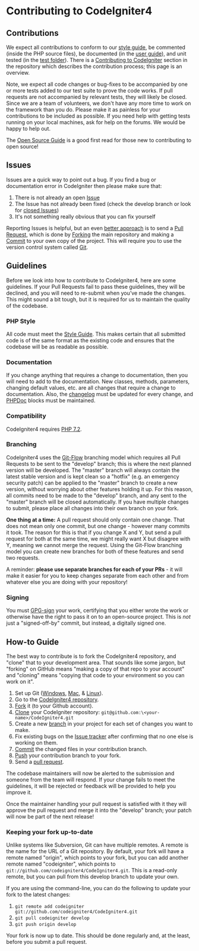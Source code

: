 # Contributing to CodeIgniter4


## Contributions

We expect all contributions to conform to our [style guide](https://github.com/codeigniter4/CodeIgniter4/blob/develop/contributing/styleguide.rst), be commented (inside the PHP source files), 
be documented (in the [user guide](https://codeigniter4.github.io/userguide/)), and unit tested (in the [test folder](https://github.com/codeigniter4/CodeIgniter4/tree/develop/tests)). 
There is a [Contributing to CodeIgniter](./contributing/README.rst) section in the repository which describes the contribution process; this page is an overview.

Note, we expect all code changes or bug-fixes to be accompanied by one or more tests added to our test suite to prove the code works. If pull requests are not accompanied by relevant tests, they will likely be closed. Since we are a team of volunteers, we don't have any more time to work on the framework than you do. Please make it as painless for your contributions to be included as possible. If you need help with getting tests running on your local machines, ask for help on the forums. We would be happy to help out. 

The [Open Source Guide](https://opensource.guide/) is a good first read for those new to contributing to open source!
## Issues

Issues are a quick way to point out a bug. If you find a bug or documentation error in CodeIgniter then please make sure that:

1. There is not already an open [Issue](https://github.com/codeigniter4/CodeIgniter4/issues)
2. The Issue has not already been fixed (check the develop branch or look for [closed Issues](https://github.com/codeigniter4/CodeIgniter4/issues?q=is%3Aissue+is%3Aclosed))
3. It's not something really obvious that you can fix yourself

Reporting Issues is helpful, but an even [better approach](./contributing/workflow.rst) is to send a [Pull Request](https://help.github.com/en/articles/creating-a-pull-request), which is done by [Forking](https://help.github.com/en/articles/fork-a-repo) the main repository and making a [Commit](https://help.github.com/en/desktop/contributing-to-projects/committing-and-reviewing-changes-to-your-project) to your own copy of the project. This will require you to use the version control system called [Git](https://git-scm.com/).

## Guidelines

Before we look into how to contribute to CodeIgniter4, here are some guidelines. If your Pull Requests fail
to pass these guidelines, they will be declined, and you will need to re-submit
when you’ve made the changes. This might sound a bit tough, but it is required
for us to maintain the quality of the codebase.

### PHP Style

All code must meet the [Style Guide](./contributing/styleguide.rst).
This makes certain that all submitted code is of the same format as the existing code and ensures that the codebase will be as readable as possible.

### Documentation

If you change anything that requires a change to documentation, then you will need to add to the documentation. New classes, methods, parameters, changing default values, etc. are all changes that require a change to documentation. Also, the [changelog](https://codeigniter4.github.io/CodeIgniter4/changelogs/index.html) must be updated for every change, and [PHPDoc](https://github.com/codeigniter4/CodeIgniter4/blob/develop/phpdoc.dist.xml) blocks must be maintained.

### Compatibility

CodeIgniter4 requires [PHP 7.2](https://php.net/releases/7_2_0.php).

### Branching

CodeIgniter4 uses the [Git-Flow](http://nvie.com/posts/a-successful-git-branching-model/) branching model which requires all 
Pull Requests to be sent to the "develop" branch; this is where the next planned version will be developed. 
The "master" branch will always contain the latest stable version and is kept clean so a "hotfix" (e.g. an 
emergency security patch) can be applied to the "master" branch to create a new version, without worrying 
about other features holding it up. For this reason, all commits need to be made to the "develop" branch, 
and any sent to the "master" branch will be closed automatically. If you have multiple changes to submit, 
please place all changes into their own branch on your fork.

**One thing at a time:** A pull request should only contain one change. That does not mean only one commit, 
but one change - however many commits it took. The reason for this is that if you change X and Y, 
but send a pull request for both at the same time, we might really want X but disagree with Y, 
meaning we cannot merge the request. Using the Git-Flow branching model you can create new 
branches for both of these features and send two requests.

A reminder: **please use separate branches for each of your PRs** - it will make it easier for you to keep changes separate from
each other and from whatever else you are doing with your repository!

### Signing

You must [GPG-sign](./contributing/signing.rst) your work, certifying that you either wrote the work or otherwise have the right to pass it on to an open-source project. This is *not* just a "signed-off-by" commit, but instead, a digitally signed one.

## How-to Guide

The best way to contribute is to fork the CodeIgniter4 repository, and "clone" that to your development area. That sounds like some jargon, but "forking" on GitHub means "making a copy of that repo to your account" and "cloning" means "copying that code to your environment so you can work on it".

1. Set up Git ([Windows](https://git-scm.com/download/win), [Mac](https://git-scm.com/download/mac), & [Linux](https://git-scm.com/download/linux)).
2. Go to the [CodeIgniter4 repository](https://github.com/codeigniter4/CodeIgniter4).
3. [Fork](https://help.github.com/en/articles/fork-a-repo) it (to your Github account).
4. [Clone](https://help.github.com/en/articles/cloning-a-repository) your CodeIgniter repository: `git@github.com:\<your-name>/CodeIgniter4.git`
5. Create a new [branch](https://help.github.com/en/articles/about-branches) in your project for each set of changes you want to make.
6. Fix existing bugs on the [Issue tracker](https://github.com/codeigniter4/CodeIgniter4/issues) after confirming that no one else is working on them.
7. [Commit](https://help.github.com/en/desktop/contributing-to-projects/committing-and-reviewing-changes-to-your-project) the changed files in your contribution branch.
8. [Push](https://help.github.com/en/articles/pushing-to-a-remote) your contribution branch to your fork.
9. Send a [pull request](http://help.github.com/send-pull-requests/).

The codebase maintainers will now be alerted to the submission and someone from the team will respond. If your change fails to meet the guidelines, it will be rejected or feedback will be provided to help you improve it.

Once the maintainer handling your pull request is satisfied with it they will approve the pull request and merge it into the "develop" branch; your patch will now be part of the next release!

### Keeping your fork up-to-date

Unlike systems like Subversion, Git can have multiple remotes. A remote is the name for the URL of a Git repository. By default, your fork will have a remote named "origin", which points to your fork, but you can add another remote named "codeigniter", which points to `git://github.com/codeigniter4/CodeIgniter4.git`. This is a read-only remote, but you can pull from this develop branch to update your own.

If you are using the command-line, you can do the following to update your fork to the latest changes:

1. `git remote add codeigniter git://github.com/codeigniter4/CodeIgniter4.git`
2. `git pull codeigniter develop`
3. `git push origin develop`

Your fork is now up to date. This should be done regularly and, at the least, before you submit a pull request.
